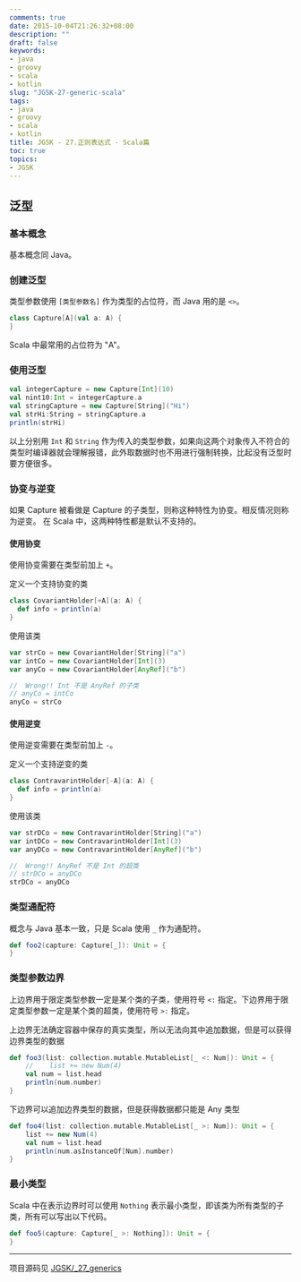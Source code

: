 ```yaml
---
comments: true
date: 2015-10-04T21:26:32+08:00
description: ""
draft: false
keywords:
- java
- groovy
- scala
- kotlin
slug: "JGSK-27-generic-scala"
tags:
- java
- groovy
- scala
- kotlin
title: JGSK - 27.正则表达式 - Scala篇
toc: true
topics:
- JGSK
---
```



## 泛型

### 基本概念

基本概念同 Java。

### 创建泛型

类型参数使用 `[类型参数名]` 作为类型的占位符，而 Java 用的是 `<>`。

```scala
class Capture[A](val a: A) {
}
```

Scala 中最常用的占位符为 "A"。

### 使用泛型

```scala
val integerCapture = new Capture[Int](10)
val nint10:Int = integerCapture.a
val stringCapture = new Capture[String]("Hi")
val strHi:String = stringCapture.a
println(strHi)
```

以上分别用 `Int` 和 `String` 作为传入的类型参数，如果向这两个对象传入不符合的类型时编译器就会理解报错，此外取数据时也不用进行强制转换，比起没有泛型时要方便很多。

### 协变与逆变

如果 Capture<String> 被看做是 Capture<Object> 的子类型，则称这种特性为协变。相反情况则称为逆变。
在 Scala 中，这两种特性都是默认不支持的。

#### 使用协变

使用协变需要在类型前加上 `+`。

定义一个支持协变的类

```scala
class CovariantHolder[+A](a: A) {
  def info = println(a)
}
```

使用该类

```scala
var strCo = new CovariantHolder[String]("a")
var intCo = new CovariantHolder[Int](3)
var anyCo = new CovariantHolder[AnyRef]("b")

//  Wrong!! Int 不是 AnyRef 的子类
// anyCo = intCo
anyCo = strCo
```

#### 使用逆变

使用逆变需要在类型前加上 `-`。

定义一个支持逆变的类

```scala
class ContravarintHolder[-A](a: A) {
  def info = println(a)
}
```

使用该类

```scala
var strDCo = new ContravarintHolder[String]("a")
var intDCo = new ContravarintHolder[Int](3)
var anyDCo = new ContravarintHolder[AnyRef]("b")

//  Wrong!! AnyRef 不是 Int 的超类
// strDCo = anyDCo
strDCo = anyDCo
```


### 类型通配符

概念与 Java 基本一致，只是 Scala 使用 `_` 作为通配符。

```scala
def foo2(capture: Capture[_]): Unit = {
}
```

### 类型参数边界

上边界用于限定类型参数一定是某个类的子类，使用符号 `<:` 指定。下边界用于限定类型参数一定是某个类的超类，使用符号 `>:` 指定。

上边界无法确定容器中保存的真实类型，所以无法向其中追加数据，但是可以获得边界类型的数据

```scala
def foo3(list: collection.mutable.MutableList[_ <: Num]): Unit = {
    //    list += new Num(4)
    val num = list.head
    println(num.number)
}
```

下边界可以追加边界类型的数据，但是获得数据都只能是 Any 类型

```scala
def foo4(list: collection.mutable.MutableList[_ >: Num]): Unit = {
    list += new Num(4)
    val num = list.head
    println(num.asInstanceOf[Num].number)
}
```

### 最小类型

Scala 中在表示边界时可以使用 `Nothing` 表示最小类型，即该类为所有类型的子类，所有可以写出以下代码。

```scala
def foo5(capture: Capture[_ >: Nothing]): Unit = {
}
```

---

项目源码见 [JGSK/_27_generics](https://github.com/SidneyXu/JGSK)








